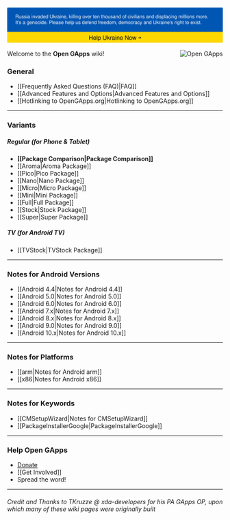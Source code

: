 [![Stand With Ukraine](https://raw.githubusercontent.com/vshymanskyy/StandWithUkraine/main/banner2-direct.svg)](https://standwithukraine.pp.ua)

<div style="float: right">
<img align="right" src="https://avatars.githubusercontent.com/u/12238733?s=400" alt="Open GApps" />
</div>

Welcome to the **Open GApps** wiki!

### General

* [[Frequently Asked Questions (FAQ)|FAQ]]
* [[Advanced Features and Options|Advanced Features and Options]]
* [[Hotlinking to OpenGApps.org|Hotlinking to OpenGApps.org]]

***

### Variants
##### Regular _(for Phone & Tablet)_
* **[[Package Comparison|Package Comparison]]**
* [[Aroma|Aroma Package]]
* [[Pico|Pico Package]]
* [[Nano|Nano Package]]
* [[Micro|Micro Package]]
* [[Mini|Mini Package]]
* [[Full|Full Package]]
* [[Stock|Stock Package]]
* [[Super|Super Package]]

##### TV _(for Android TV)_
* [[TVStock|TVStock Package]]

***

### Notes for Android Versions

* [[Android 4.4|Notes for Android 4.4]]
* [[Android 5.0|Notes for Android 5.0]]
* [[Android 6.0|Notes for Android 6.0]]
* [[Android 7.x|Notes for Android 7.x]]
* [[Android 8.x|Notes for Android 8.x]]
* [[Android 9.0|Notes for Android 9.0]]
* [[Android 10.x|Notes for Android 10.x]]

***

### Notes for Platforms

* [[arm|Notes for Android arm]]
* [[x86|Notes for Android x86]]

***

### Notes for Keywords

* [[CMSetupWizard|Notes for CMSetupWizard]]
* [[PackageInstallerGoogle|PackageInstallerGoogle]]

***

### Help Open GApps
* [Donate](http://opengapps.org/donate)
* [[Get Involved]]
* Spread the word!

***

###### Credit and Thanks to TKruzze @ xda-developers for his PA GApps OP, upon which many of these wiki pages were originally built